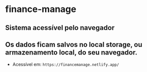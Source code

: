 # finance-manage

## Sistema acessível pelo navegador
## Os dados ficam salvos no local storage, ou armazenamento local, do seu navegador.

- Acessível em: 
`https://financemanage.netlify.app/`
